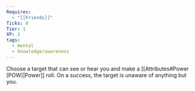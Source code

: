 ```yaml
---
Requires:
  - "[[Friends]]"
Ticks: 0
Tier: 1
XP: 2
tags:
  - mental
  - knowledge/awareness
---
```

Choose a target that can see or hear you and make a [[Attributes#Power [POW]|Power]] roll. On a success, the target is unaware of anything but you.